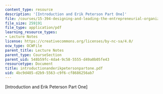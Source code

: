 ```yaml
---
content_type: resource
description: '[Introduction and Erik Peterson Part One]'
file: /courses/15-394-designing-and-leading-the-entrepreneurial-organization-spring-2003/4bc9d485d2b95563c9f6cf8686256ab7_introductionanderikpetersonpartone.pdf
file_size: 259191
file_type: application/pdf
learning_resource_types:
- Lecture Notes
license: https://creativecommons.org/licenses/by-nc-sa/4.0/
ocw_type: OCWFile
parent_title: Lecture Notes
parent_type: CourseSection
parent_uid: 548b59fc-4da4-9c58-5555-d49a0b05fe43
resourcetype: Document
title: introductionanderikpetersonpartone.pdf
uid: 4bc9d485-d2b9-5563-c9f6-cf8686256ab7
---
```

[Introduction and Erik Peterson Part One]